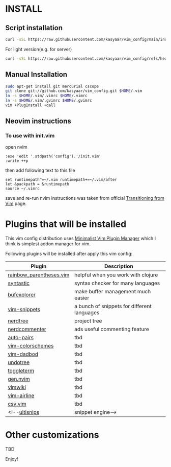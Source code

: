 # INSTALL
## Script installation
```sh
curl -sSL https://raw.githubusercontent.com/kasyaar/vim_config/main/install.sh | sh
```
For light version(e.g. for server)
```sh
curl -sSL https://raw.githubusercontent.com/kasyaar/vim_config/refs/heads/light/install.sh | sh
```
## Manual Installation 
```sh
sudo apt-get install git mercurial cscope
git clone git://github.com/kasyaar/vim_config.git $HOME/.vim
ln -s $HOME/.vim/.vimrc $HOME/.vimrc
ln -s $HOME/.vim/.gvimrc $HOME/.gvimrc
vim +PlugInstall +qall
```
## Neovim instructions

### To use with init.vim
open nvim
```
:exe 'edit '.stdpath('config').'/init.vim'
:write ++p
```
then add following text to this file
```
set runtimepath^=~/.vim runtimepath+=~/.vim/after
let &packpath = &runtimepath
source ~/.vimrc
```
save and re-run nvim
instructions was taken from official [Transitioning from Vim](https://neovim.io/doc/user/nvim.html#nvim) page.

# Plugins that will be installed

This vim config distribution uses [Minimalist Vim Plugin Manager](https://github.com/junegunn/vim-plug) which I think is
simplest addon manager for vim.

Following plugins will be installed after apply this vim config:

| Plugin                                                                    | Description                                 |
|---------------------------------------------------------------------------|---------------------------------------------|
| [rainbow_parentheses.vim](http://github.com/kien/rainbow_parentheses.vim) | helpful when you work with clojure          |
| [syntastic](http://github.com/kasyaar/syntastic)                          | syntax checker for many languages           |
| [bufexplorer](https://github.com/jlanzarotta/bufexplorer)                 | make buffer management much easier          |
| [vim-snippets](http://github.com/honza/vim-snippets)                      | a bunch of snippets for different languages |
| [nerdtree](http://github.com/scrooloose/nerdtree)                         | project tree                                |
| [nerdcommenter](http://github.com/scrooloose/nerdcommenter)               | ads useful commenting feature               |
| [auto-pairs]()                                                            | tbd                                         |
| [vim-colorschemes]()                                                      | tbd                                         |
| [vim-dadbod]()                                                            | tbd                                         |
| [undotree]()                                                              | tbd                                         |
| [toggleterm]()                                                            | tbd                                         |
| [gen.nvim]()                                                              | tbd                                         |
| [vimwiki]()                                                               | tbd                                         |
| [vim-airline]()                                                           | tbd                                         |
| [csv.vim]()                                                               | tbd                                         |
<!--[ultisnips](http://github.com/SirVer/ultisnips)| snippet engine-->

# Other customizations
 TBD

Enjoy!
